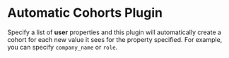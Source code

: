 # Automatic Cohorts Plugin

Specify a list of **user** properties and this plugin will automatically create a cohort for each new value it sees for the property specified. For example, you can specify `company_name` or `role`.






